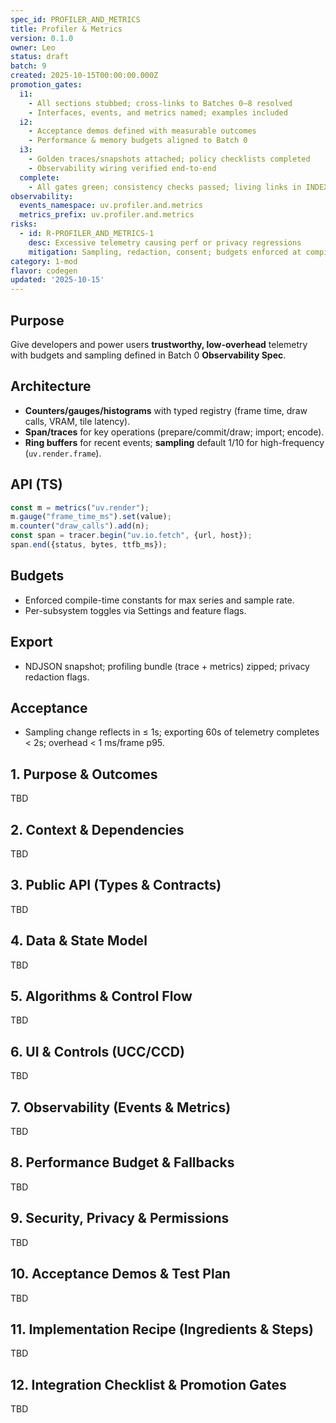 ```yaml
---
spec_id: PROFILER_AND_METRICS
title: Profiler & Metrics
version: 0.1.0
owner: Leo
status: draft
batch: 9
created: 2025-10-15T00:00:00.000Z
promotion_gates:
  i1:
    - All sections stubbed; cross-links to Batches 0–8 resolved
    - Interfaces, events, and metrics named; examples included
  i2:
    - Acceptance demos defined with measurable outcomes
    - Performance & memory budgets aligned to Batch 0
  i3:
    - Golden traces/snapshots attached; policy checklists completed
    - Observability wiring verified end-to-end
  complete:
    - All gates green; consistency checks passed; living links in INDEX
observability:
  events_namespace: uv.profiler.and.metrics
  metrics_prefix: uv.profiler.and.metrics
risks:
  - id: R-PROFILER_AND_METRICS-1
    desc: Excessive telemetry causing perf or privacy regressions
    mitigation: Sampling, redaction, consent; budgets enforced at compile-time
category: 1-mod
flavor: codegen
updated: '2025-10-15'
---
```


## Purpose
Give developers and power users **trustworthy, low-overhead** telemetry with budgets and sampling
defined in Batch 0 **Observability Spec**.

## Architecture
- **Counters/gauges/histograms** with typed registry (frame time, draw calls, VRAM, tile latency).
- **Span/traces** for key operations (prepare/commit/draw; import; encode).
- **Ring buffers** for recent events; **sampling** default 1/10 for high-frequency (`uv.render.frame`).

## API (TS)
```ts
const m = metrics("uv.render");
m.gauge("frame_time_ms").set(value);
m.counter("draw_calls").add(n);
const span = tracer.begin("uv.io.fetch", {url, host});
span.end({status, bytes, ttfb_ms});
```

## Budgets
- Enforced compile-time constants for max series and sample rate.
- Per-subsystem toggles via Settings and feature flags.

## Export
- NDJSON snapshot; profiling bundle (trace + metrics) zipped; privacy redaction flags.

## Acceptance
- Sampling change reflects in ≤ 1s; exporting 60s of telemetry completes < 2s; overhead < 1 ms/frame p95.

## 1. Purpose & Outcomes
TBD


## 2. Context & Dependencies
TBD


## 3. Public API (Types & Contracts)
TBD


## 4. Data & State Model
TBD


## 5. Algorithms & Control Flow
TBD


## 6. UI & Controls (UCC/CCD)
TBD


## 7. Observability (Events & Metrics)
TBD


## 8. Performance Budget & Fallbacks
TBD


## 9. Security, Privacy & Permissions
TBD


## 10. Acceptance Demos & Test Plan
TBD


## 11. Implementation Recipe (Ingredients & Steps)
TBD


## 12. Integration Checklist & Promotion Gates
TBD
